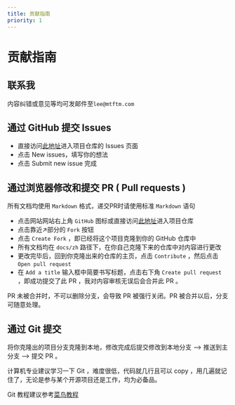 ```yaml
---
title: 贡献指南
priority: 1
---
```


# 贡献指南

## 联系我

内容纠错或意见等均可发邮件至`lee@mtftm.com`

## 通过 GitHub 提交 Issues

- 直接访问[此地址](https://github.com/Leetfs/study-wiki/issues)进入项目仓库的 Issues 页面
- 点击 New issues，填写你的想法
- 点击 Submit new issue 完成

## 通过浏览器修改和提交 PR ( Pull requests )

所有文档均使用 `Markdown` 格式，递交PR时请使用标准 `Markdown` 语句

- 点击网站网站右上角 `GitHub` 图标或直接访问[此地址](https://github.com/Leetfs/study-wiki)进入项目仓库
- 点击靠近↗部分的 `Fork` 按钮
- 点击 `Create Fork` ，即已经将这个项目克隆到你的 GitHub 仓库中
- 所有文档均在 `docs/zh` 路径下，在你自己克隆下来的仓库中对内容进行更改
- 更改完毕后，回到你克隆出来的仓库的主页，点击 `Contribute` ，然后点击 `Open pull request`
- 在 `Add a title` 输入框中简要书写标题，点击右下角 `Create pull request` ，即成功提交了此 PR ，我对内容审核无误后会合并此 PR 。

PR 未被合并时，不可以删除分支，会导致 PR 被强行关闭。PR 被合并以后，分支可随意处理。

## 通过 Git 提交

将你克隆出的项目分支克隆到本地，修改完成后提交修改到本地分支 --> 推送到主分支 --> 提交 PR 。

计算机专业建议学习一下 Git ，难度很低，代码就几行且可以 copy ，用几遍就记住了，无论是参与某个开源项目还是工作，均为必备品。

Git 教程建议参考[菜鸟教程](https://www.runoob.com/git/git-tutorial.html)